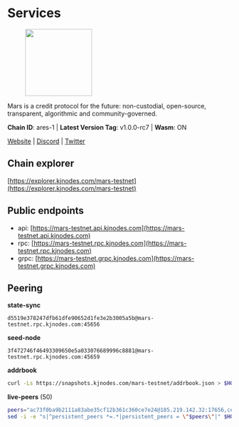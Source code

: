 # Services

<figure><img src="https://raw.githubusercontent.com/kj89/testnet_manuals/main/pingpub/logos/mars.png" width="150" alt=""><figcaption></figcaption></figure>

Mars is a credit protocol for the future: non-custodial,  open-source, transparent, algorithmic and community-governed.

**Chain ID**: ares-1 | **Latest Version Tag**: v1.0.0-rc7 | **Wasm**: ON

[Website](https://marsprotocol.io) | [Discord](https://discord.gg/marsprotocol) | [Twitter](https://twitter.com/mars_protocol)




## Chain explorer
[https://explorer.kjnodes.com/mars-testnet](https://explorer.kjnodes.com/mars-testnet)

## Public endpoints

* api: [https://mars-testnet.api.kjnodes.com](https://mars-testnet.api.kjnodes.com)
* rpc: [https://mars-testnet.rpc.kjnodes.com](https://mars-testnet.rpc.kjnodes.com)
* grpc: [https://mars-testnet.grpc.kjnodes.com](https://mars-testnet.grpc.kjnodes.com)

## Peering

**state-sync**

```text
d5519e378247dfb61dfe90652d1fe3e2b3005a5b@mars-testnet.rpc.kjnodes.com:45656
```

**seed-node**

```text
3f472746f46493309650e5a033076689996c8881@mars-testnet.rpc.kjnodes.com:45659
```

**addrbook**
```bash
curl -Ls https://snapshots.kjnodes.com/mars-testnet/addrbook.json > $HOME/.mars/config/addrbook.json
```

**live-peers** (50)
```bash
peers="ac73f0ba9b2111a83abe35cf12b361c360ce7e24@185.219.142.32:17656,cebe0a3be105df1c5682bfcb9692b43bed8b4378@178.208.252.54:28656,714dfd0efb57197bbcf96b1f8ce9c2cdafd84b72@185.245.183.172:39656,d5519e378247dfb61dfe90652d1fe3e2b3005a5b@65.109.68.190:45656,599168db84454d00eb4e92645ed94b492c84e035@65.21.205.248:33656,14ba3b19424301a6bb58c27663a0323a81866d5d@134.122.82.186:26656,045143069de9f5e3e472148c08e3650c109ec52c@18.119.113.123:26656,606cdcd4bd3de81e49562a7974f5104295afd86d@45.8.132.167:20656,e5577ecbf793ce92ce5993c4841a340a4c9db64b@65.108.204.119:46656,f1bc9d703500d54fdc2802552d2e31449028dea7@148.251.53.202:26656,0a589d1ce953bb7acaaf5aa9002dfac36fc42649@199.175.98.136:26656,b3ce16f4a93365cd665801faaa1e43efe1994975@65.109.106.91:25656,b98a2a7d2888a63469de4854a088342ad384191a@135.181.150.171:29656,0f5368092336830876cd9cc2219a6663c4e56b07@95.216.7.169:36656,9c55f0518b9cb5c4000a7229707f00b787003757@192.99.14.194:26656,14ff7bc373e6ffc6978afa3c83c811638a8553a6@85.239.243.210:26656,a446002f40b926db596deb7bae9ed3fe04af1c2e@65.108.206.215:17656,3b2c8bc6a1dba482f6d85e19f78355a9f64950e2@65.109.88.254:32656,7c7f52bf26d5ec2dcc9e016c0f521e0b2fe77fcd@95.214.55.25:26656,23a974706067275d6d293d14835a29bff2fd91b6@157.245.210.206:20656,42d86e816afed0cb7d220128960e9b8e3da0aa43@118.68.153.166:20656,1a32cf8556822038e6dccb368ac998dc14df470d@89.163.142.196:26656,e4662fe7ec1a724063fa10654da1581a722dba0b@138.2.95.245:20656,09203a69a212cba7516c9928800fb7de4dc7b52b@159.69.138.47:33656,2fb0eb08adb9ea1f7965efb65974948e8c234fef@116.202.165.116:33656,db6231aafffcd7dff070d76771a9b77dd3ac6521@85.173.113.198:27656,e9bde64c4f56ccbb41f177f99f0d61448d4c04c8@65.109.88.251:11046,9738dba326613b2514c0a658d884ae651d08b28e@144.91.70.120:34656,8c89fdf99a03cd371ea5bd4a0d99e009e4ce3fdf@92.43.189.78:26656,172183fe644285dbdf3469c6b802a1a7b9bd976b@142.132.205.70:26756,fe8d614aa5899a97c11d0601ef50c3e7ce17d57b@65.108.233.109:18556,8f50c04195cc82d0da34e33cfeb0daa694b14479@65.108.105.48:18556,3f83067376eec1d4f97a585b76266cc5b951d02d@144.76.90.130:33656,3a3176133ef82ce0bc60608826370945a3620c8a@185.250.37.82:20656,9a2fdd0a913a07d5f975a4429725fe43a753254c@34.66.38.162:26656,3179d6c8897bbe6cbc8be327faa0b5943b4c066d@65.109.85.221:7240,5c2a752c9b1952dbed075c56c600c3a79b58c395@178.211.139.77:27056,42f4f53d6ffb55662cf2b65396075f784a1e9a52@5.189.149.159:26656,931d82351a5b96a1e9838008636b98c6e6b530bc@65.108.225.158:18556,0d0aff593a7672e6b1b3a6898cecfed7624d7a82@141.94.73.93:60556,a841d3e526089172867a73b709fd14e1d9fb87bd@65.108.231.124:22656,a0daab69436cdb751c3b5ac92a90f9f4e632fab2@34.134.107.210:26656,b0b0ae6d6ff4ca64de8281371f729796ac4ec5f6@23.88.70.109:33656,f0553f0d589675d7fa43fd484eb3d0f426129e8d@199.175.98.115:26656,140249a417f4fc3e0c94726bbb4a58d2beaf3ebc@65.108.75.107:29656,b9c1fb604f314a0b7340bdf2c44fa85ad67ed2ad@38.242.241.61:20656,d198dc2664640c557f1517f1b61e2255a4a572f8@138.197.15.201:20656,b2e801a10500ff0f82f72e8449a6bcdc6aebc1a0@143.244.162.72:26656,c5a39b97f56d73185ceb904899c65ad8d1390364@199.175.98.135:26656,2af38e7f0b92e26f38cacdf68d1817f9492a34a2@34.81.251.181:26656"
sed -i -e "s|^persistent_peers *=.*|persistent_peers = \"$peers\"|" $HOME/.mars/config/config.toml
```
